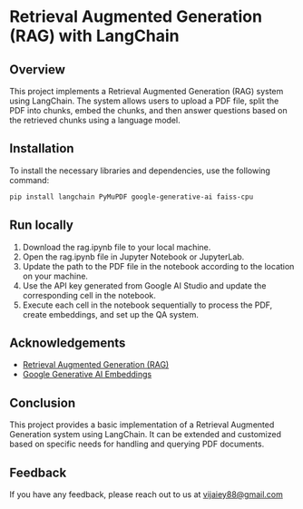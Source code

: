 
# Retrieval Augmented Generation (RAG) with LangChain

## Overview


This project implements a Retrieval Augmented Generation (RAG) system using LangChain. The system allows users to upload a PDF file, split the PDF into chunks, embed the chunks, and then answer questions based on the retrieved chunks using a language model.

## Installation

To install the necessary libraries and dependencies, use the following command:

```bash
pip install langchain PyMuPDF google-generative-ai faiss-cpu
```


## Run locally

1. Download the rag.ipynb file to your local machine.
2. Open the rag.ipynb file in Jupyter Notebook or JupyterLab.
3. Update the path to the PDF file in the notebook according to the location on your machine.
4. Use the API key generated from Google AI Studio and update the corresponding cell in the notebook.
5. Execute each cell in the notebook sequentially to process the PDF, create embeddings, and set up the QA system.
## Acknowledgements

 - [Retrieval Augmented Generation (RAG)](https://python.langchain.com/v0.2/docs/tutorials/rag/)
 - [Google Generative AI Embeddings](https://python.langchain.com/v0.2/docs/integrations/text_embedding/google_generative_ai/)

## Conclusion

This project provides a basic implementation of a Retrieval Augmented Generation system using LangChain. It can be extended and customized based on specific needs for handling and querying PDF documents.
## Feedback

If you have any feedback, please reach out to us at vijaiey88@gmail.com

